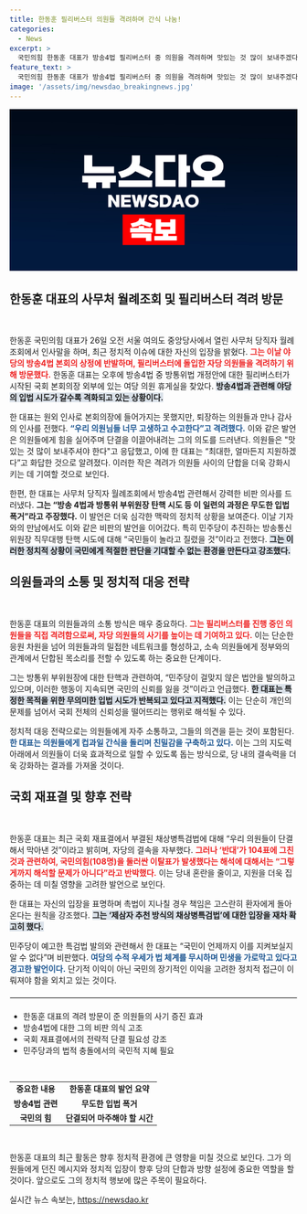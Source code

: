 ```yaml
---
title: 한동훈 필리버스터 의원들 격려하며 간식 나눔!
categories:
  - News
excerpt: >
  국민의힘 한동훈 대표가 방송4법 필리버스터 중 의원을 격려하며 맛있는 것 많이 보내주겠다고 약속했다. 그는 민주당의 탄핵 시도에 대해 비판하며 “이런 입법 폭거는 용납할 수 없다”고 경고했다.
feature_text: >
  국민의힘 한동훈 대표가 방송4법 필리버스터 중 의원을 격려하며 맛있는 것 많이 보내주겠다고 약속했다. 그는 민주당의 탄핵 시도에 대해 비판하며 “이런 입법 폭거는 용납할 수 없다”고 경고했다.
image: '/assets/img/newsdao_breakingnews.jpg'
---
```


<p><img src="/assets/img/newsdao_breakingnews.jpg" alt="koreaapp 속보" /></p>

<h2 data-ke-size="size26">한동훈 대표의 사무처 월례조회 및 필리버스터 격려 방문</h2>

<p data-ke-size="size16">&nbsp;</p>

<p>한동훈 국민의힘 대표가 26일 오전 서울 여의도 중앙당사에서 열린 사무처 당직자 월례조회에서 인사말을 하며, 최근 정치적 이슈에 대한 자신의 입장을 밝혔다. <b><span style="color: #ee2323;">그는 이날 야당의 방송4법 본회의 상정에 반발하며, 필리버스터에 돌입한 자당 의원들을 격려하기 위해 방문했다.</span></b> 한동훈 대표는 오후에 방송4법 중 방통위법 개정안에 대한 필리버스터가 시작된 국회 본회의장 외부에 있는 여당 의원 휴게실을 찾았다. <b><span style="background-color: #21538527;">방송4법과 관련해 야당의 입법 시도가 갈수록 격화되고 있는 상황이다.</span></b></p>

<p>한 대표는 원외 인사로 본회의장에 들어가지는 못했지만, 퇴장하는 의원들과 만나 감사의 인사를 전했다. <b><span style="color: #1a5490;">“우리 의원님들 너무 고생하고 수고한다”고 격려했다.</span></b> 이와 같은 발언은 의원들에게 힘을 실어주며 단결을 이끌어내려는 그의 의도를 드러낸다. 의원들은 "맛있는 것 많이 보내주셔야 한다"고 응답했고, 이에 한 대표는 “최대한, 얼마든지 지원하겠다”고 화답한 것으로 알려졌다. 이러한 작은 격려가 의원들 사이의 단합을 더욱 강화시키는 데 기여할 것으로 보인다.</p>

<p>한편, 한 대표는 사무처 당직자 월례조회에서 방송4법 관련해서 강력한 비판 의사를 드러냈다. <b><span style="ee2323;">그는 “방송 4법과 방통위 부위원장 탄핵 시도 등 이 일련의 과정은 무도한 입법 폭거”라고 주장했다.</span></b> 이 발언은 더욱 심각한 맥락의 정치적 상황을 보여준다. 이날 기자와의 만남에서도 이와 같은 비판의 발언을 이어갔다. 특히 민주당이 추진하는 방송통신위원장 직무대행 탄핵 시도에 대해 “국민들이 놀라고 질렸을 것”이라고 전했다. <b><span style="background-color: #21538527;">그는 이러한 정치적 상황이 국민에게 적절한 판단을 기대할 수 없는 환경을 만든다고 강조했다.</span></b></p>

<h2 data-ke-size="size26">의원들과의 소통 및 정치적 대응 전략</h2>

<p data-ke-size="size16">&nbsp;</p>

<p>한동훈 대표의 의원들과의 소통 방식은 매우 중요하다. <b><span style="color: #ee2323;">그는 필리버스터를 진행 중인 의원들을 직접 격려함으로써, 자당 의원들의 사기를 높이는 데 기여하고 있다.</span></b> 이는 단순한 응원 차원을 넘어 의원들과의 밀접한 네트워크를 형성하고, 소속 의원들에게 정부와의 관계에서 단합된 목소리를 전할 수 있도록 하는 중요한 단계이다. </p>

<p>그는 방통위 부위원장에 대한 탄핵과 관련하여, “민주당이 걸맞지 않은 법안을 발의하고 있으며, 이러한 행동이 지속되면 국민의 신뢰를 잃을 것”이라고 언급했다. <b><span style="background-color: #21538527;">한 대표는 특정한 목적을 위한 무의미한 입법 시도가 반복되고 있다고 지적했다.</span></b> 이는 단순히 개인의 문제를 넘어서 국회 전체의 신뢰성을 떨어뜨리는 행위로 해석될 수 있다.</p>

<p>정치적 대응 전략으로는 의원들에게 자주 소통하고, 그들의 의견을 듣는 것이 포함된다. <b><span style="color: #1a5490;">한 대표는 의원들에게 컵과일 간식을 돌리며 친밀감을 구축하고 있다.</span></b> 이는 그의 지도력 아래에서 의원들이 더욱 효과적으로 일할 수 있도록 돕는 방식으로, 당 내의 결속력을 더욱 강화하는 결과를 가져올 것이다.</p>

<h2 data-ke-size="size26">국회 재표결 및 향후 전략</h2>

<p data-ke-size="size16">&nbsp;</p>

<p>한동훈 대표는 최근 국회 재표결에서 부결된 채상병특검법에 대해 “우리 의원들이 단결해서 막아낸 것”이라고 밝히며, 자당의 결속을 자부했다. <b><span style="color: #ee2323;">그러나 ‘반대’가 104표에 그친 것과 관련하여, 국민의힘(108명)을 둘러싼 이탈표가 발생했다는 해석에 대해서는 “그렇게까지 해석할 문제가 아니다”라고 반박했다.</span></b> 이는 당내 혼란을 줄이고, 지원을 더욱 집중하는 데 미칠 영향을 고려한 발언으로 보인다.</p>

<p>한 대표는 자신의 입장을 표명하며 촉법이 지나칠 경우 책임은 고스란히 환자에게 돌아온다는 원칙을 강조했다. <b><span style="background-color: #21538527;">그는 ‘제삼자 추천 방식의 채상병특검법’에 대한 입장을 재차 확고히 했다.</span></b></p>

<p>민주당이 예고한 특검법 발의와 관련해서 한 대표는 “국민이 언제까지 이를 지켜보실지 알 수 없다”며 비판했다. <b><span style="color: #1a5490;">여당의 수적 우세가 법 체계를 무시하며 민생을 가로막고 있다고 경고한 발언이다.</span></b> 단기적 이익이 아닌 국민의 장기적인 이익을 고려한 정치적 접근이 이뤄져야 함을 외치고 있는 것이다.</p>

<hr style="border: 1px solid #e7e7e7; margin: 20px 0;"/>

<ul>
    <li>한동훈 대표의 격려 방문이 준 의원들의 사기 증진 효과</li>
    <li>방송4법에 대한 그의 비판 의식 고조</li>
    <li>국회 재표결에서의 전략적 단결 필요성 강조</li>
    <li>민주당과의 법적 충돌에서의 국민적 지혜 필요</li>
</ul>

<p data-ke-size="size16">&nbsp;</p>

<table style="width: 100%;">
    <tr>
        <td style="text-align: center; height: 17px;"><b>중요한 내용</b></td>
        <td style="text-align: center; height: 17px;"><b>한동훈 대표의 발언 요약</b></td>
    </tr>
    <tr>
        <td style="text-align: center; height: 17px;"><b>방송4법 관련</b></td>
        <td style="text-align: center; height: 17px;"><b>무도한 입법 폭거</b></td>
    </tr>
    <tr>
        <td style="text-align: center; height: 17px;"><b>국민의 힘</b></td>
        <td style="text-align: center; height: 17px;"><b>단결되어 마주해야 할 시간</b></td>
    </tr>
</table>

<p data-ke-size="size16">&nbsp;</p>

<p>한동훈 대표의 최근 활동은 향후 정치적 환경에 큰 영향을 미칠 것으로 보인다. 그가 의원들에게 던진 메시지와 정치적 입장이 향후 당의 단합과 방향 설정에 중요한 역할을 할 것이다. 앞으로도 그의 정치적 행보에 많은 주목이 필요하다.</p>
실시간 뉴스 속보는, <a href="https://newsdao.kr" rel="dofollow">https://newsdao.kr</a>


